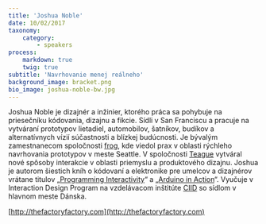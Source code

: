 ```yaml
---
title: 'Joshua Noble'
date: 10/02/2017
taxonomy:
    category:
        - speakers
process:
    markdown: true
    twig: true
subtitle: 'Navrhovanie menej reálneho'
background_image: bracket.png
bio_image: joshua-noble-bw.jpg
---
```


Joshua Noble je dizajnér a inžinier, ktorého práca sa pohybuje na priesečníku kódovania, dizajnu a fikcie. Sídli v San Franciscu a pracuje na vytváraní prototypov lietadiel, automobilov, šatníkov, budíkov a alternatívnych vízií súčastnosti a blízkej budúcnosti. Je bývalým zamestnanecom spoločnosti [frog](https://www.frogdesign.com/), kde viedol prax v oblasti rýchleho navrhovania prototypov v meste Seattle. V spoločnosti [Teague](https://www.teague.com/) vytváral nové spôsoby interakcie v oblasti priemyslu a produktového dizajnu. Joshua je autorom šiestich kníh o kódovaní a elektronike pre umelcov a dizajnérov vrátane titulov „[Programming Interactivity](https://www.bookdepository.com/Programming-Interactivity-Joshua-Noble/9780596154141)“ a „[Arduino in Action](https://www.goodreads.com/book/show/13245568-arduino-in-action)“. Vyučuje v Interaction Design Program na vzdelávacom inštitúte [CIID](http://ciid.dk/) so sídlom v hlavnom meste Dánska.

[http://thefactoryfactory.com](http://thefactoryfactory.com)